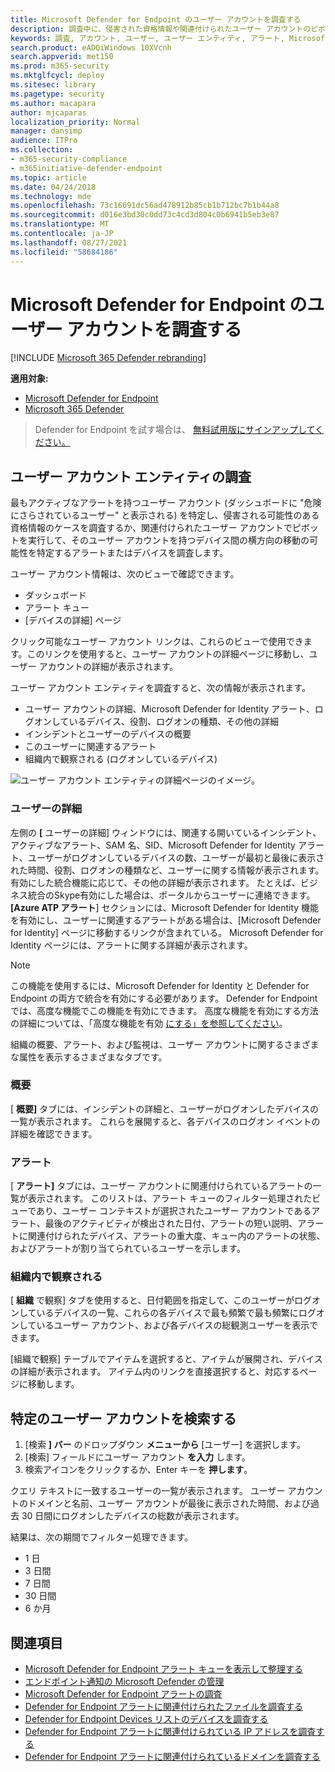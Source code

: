 ```yaml
---
title: Microsoft Defender for Endpoint のユーザー アカウントを調査する
description: 調査中に、侵害された資格情報や関連付けられたユーザー アカウントのピボットが発生する可能性があるユーザー アカウントを調査します。
keywords: 調査, アカウント, ユーザー, ユーザー エンティティ, アラート, Microsoft Defender for Endpoint
search.product: eADQiWindows 10XVcnh
search.appverid: met150
ms.prod: m365-security
ms.mktglfcycl: deploy
ms.sitesec: library
ms.pagetype: security
ms.author: macapara
author: mjcaparas
localization_priority: Normal
manager: dansimp
audience: ITPro
ms.collection:
- m365-security-compliance
- m365initiative-defender-endpoint
ms.topic: article
ms.date: 04/24/2018
ms.technology: mde
ms.openlocfilehash: 73c16691dc56ad478912b85cb1b712bc7b1b44a8
ms.sourcegitcommit: d016e3bd30c0dd73c4cd3d804c0b6941b5eb3e87
ms.translationtype: MT
ms.contentlocale: ja-JP
ms.lasthandoff: 08/27/2021
ms.locfileid: "58684186"
---
```

# <a name="investigate-a-user-account-in-microsoft-defender-for-endpoint"></a>Microsoft Defender for Endpoint のユーザー アカウントを調査する

[!INCLUDE [Microsoft 365 Defender rebranding](../../includes/microsoft-defender.md)]

**適用対象:**
- [Microsoft Defender for Endpoint](https://go.microsoft.com/fwlink/p/?linkid=2154037)
- [Microsoft 365 Defender](https://go.microsoft.com/fwlink/?linkid=2118804)


> Defender for Endpoint を試す場合は、 [無料試用版にサインアップしてください。](https://signup.microsoft.com/create-account/signup?products=7f379fee-c4f9-4278-b0a1-e4c8c2fcdf7e&ru=https://aka.ms/MDEp2OpenTrial?ocid=docs-wdatp-investigatgeuser-abovefoldlink)

## <a name="investigate-user-account-entities"></a>ユーザー アカウント エンティティの調査

最もアクティブなアラートを持つユーザー アカウント (ダッシュボードに "危険にさらされているユーザー" と表示される) を特定し、侵害される可能性のある資格情報のケースを調査するか、関連付けられたユーザー アカウントでピボットを実行して、そのユーザー アカウントを持つデバイス間の横方向の移動の可能性を特定するアラートまたはデバイスを調査します。

ユーザー アカウント情報は、次のビューで確認できます。

- ダッシュボード
- アラート キュー
- [デバイスの詳細] ページ

クリック可能なユーザー アカウント リンクは、これらのビューで使用できます。このリンクを使用すると、ユーザー アカウントの詳細ページに移動し、ユーザー アカウントの詳細が表示されます。

ユーザー アカウント エンティティを調査すると、次の情報が表示されます。

- ユーザー アカウントの詳細、Microsoft Defender for Identity アラート、ログオンしているデバイス、役割、ログオンの種類、その他の詳細
- インシデントとユーザーのデバイスの概要
- このユーザーに関連するアラート
- 組織内で観察される (ログオンしているデバイス)

![ユーザー アカウント エンティティの詳細ページのイメージ。](images/atp-user-details-view.png)

### <a name="user-details"></a>ユーザーの詳細

左側の **[** ユーザーの詳細] ウィンドウには、関連する開いているインシデント、アクティブなアラート、SAM 名、SID、Microsoft Defender for Identity アラート、ユーザーがログオンしているデバイスの数、ユーザーが最初と最後に表示された時間、役割、ログオンの種類など、ユーザーに関する情報が表示されます。 有効にした統合機能に応じて、その他の詳細が表示されます。 たとえば、ビジネス統合のSkype有効にした場合は、ポータルからユーザーに連絡できます。 **[Azure ATP アラート**] セクションには、Microsoft Defender for Identity 機能を有効にし、ユーザーに関連するアラートがある場合は、[Microsoft Defender for Identity] ページに移動するリンクが含まれている。 Microsoft Defender for Identity ページには、アラートに関する詳細が表示されます。

> [!NOTE]
> この機能を使用するには、Microsoft Defender for Identity と Defender for Endpoint の両方で統合を有効にする必要があります。 Defender for Endpoint では、高度な機能でこの機能を有効にできます。 高度な機能を有効にする方法の詳細については、「高度な機能を有効 [にする」を参照してください](advanced-features.md)。

組織の概要、アラート、および監視は、ユーザー アカウントに関するさまざまな属性を表示するさまざまなタブです。

### <a name="overview"></a>概要

[ **概要]** タブには、インシデントの詳細と、ユーザーがログオンしたデバイスの一覧が表示されます。 これらを展開すると、各デバイスのログオン イベントの詳細を確認できます。

### <a name="alerts"></a>アラート

[ **アラート]** タブには、ユーザー アカウントに関連付けられているアラートの一覧が表示されます。 このリストは、アラート キューのフィルター[](alerts-queue.md)処理されたビューであり、ユーザー コンテキストが選択されたユーザー アカウントであるアラート、最後のアクティビティが検出された日付、アラートの短い説明、アラートに関連付けられたデバイス、アラートの重大度、キュー内のアラートの状態、およびアラートが割り当てられているユーザーを示します。

### <a name="observed-in-organization"></a>組織内で観察される

[ **組織** で観察] タブを使用すると、日付範囲を指定して、このユーザーがログオンしているデバイスの一覧、これらの各デバイスで最も頻繁で最も頻繁にログオンしているユーザー アカウント、および各デバイスの総観測ユーザーを表示できます。

[組織で観察] テーブルでアイテムを選択すると、アイテムが展開され、デバイスの詳細が表示されます。 アイテム内のリンクを直接選択すると、対応するページに移動します。

## <a name="search-for-specific-user-accounts"></a>特定のユーザー アカウントを検索する

1. [検索 **] バー** のドロップダウン **メニューから** [ユーザー] を選択します。
2. [検索] フィールドにユーザー アカウント **を入力** します。
3. 検索アイコンをクリックするか、Enter キーを **押します**。

クエリ テキストに一致するユーザーの一覧が表示されます。 ユーザー アカウントのドメインと名前、ユーザー アカウントが最後に表示された時間、および過去 30 日間にログオンしたデバイスの総数が表示されます。

結果は、次の期間でフィルター処理できます。

- 1 日
- 3 日間
- 7 日間
- 30 日間
- 6 か月

## <a name="related-topics"></a>関連項目

- [Microsoft Defender for Endpoint アラート キューを表示して整理する](alerts-queue.md)
- [エンドポイント通知の Microsoft Defender の管理](manage-alerts.md)
- [Microsoft Defender for Endpoint アラートの調査](investigate-alerts.md)
- [Defender for Endpoint アラートに関連付けられたファイルを調査する](investigate-files.md)
- [Defender for Endpoint Devices リストのデバイスを調査する](investigate-machines.md)
- [Defender for Endpoint アラートに関連付けられている IP アドレスを調査する](investigate-ip.md)
- [Defender for Endpoint アラートに関連付けられているドメインを調査する](investigate-domain.md)
